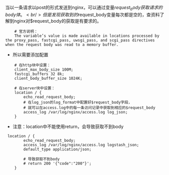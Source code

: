 当以一条请求以post的形式发送到nginx，可以通过变量$request_body获取请求的body体。<br/>
但是发现获取到的$request_body变量每次都是空的，查资料了解到nginx对$request_body的获取是有要求的。<br/>

```
    # 官方说明：
    The variable’s value is made available in locations processed by the proxy_pass, fastcgi_pass, uwsgi_pass, and scgi_pass directives when the request body was read to a memory buffer.
```

* 所以需要添加配置
```
    # 在http块中设置：
    client_max_body_size 100M;
    fastcgi_buffers 32 8k;
    client_body_buffer_size 1024K;

    # 在server块中设置：
    location / {
        echo_read_request_body;
        # 在log_json的log_format中配置好$request_body字段，
        # 就可以在access.log中的每一条访问记录中获取到相应的$request_body
        access_log /var/log/nginx/access.log log_json;   
    }

```

* 注意：location中不能使用return，会导致获取不到body
```
 location / {
        echo_read_request_body;
        access_log /var/log/nginx/access.log logstash_json;
        default_type application/json;

        # 导致获取不到body
        # return 200 '{"code":"200"}';
    }

```
